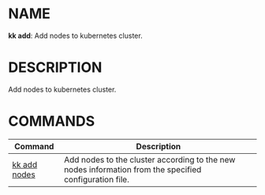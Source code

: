 # NAME
**kk add**: Add nodes to kubernetes cluster.

# DESCRIPTION
Add nodes to kubernetes cluster.

# COMMANDS
| Command | Description |
| - | - |
| [kk add nodes](./kk-add-nodes.md) | Add nodes to the cluster according to the new nodes information from the specified configuration file. |
